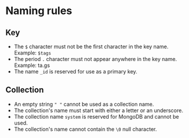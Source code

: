 # Naming rules

## Key

* The `$` character must not be the first character in the key name. Example: `$tags`
* The period `.` character must not appear anywhere in the key name. Example: ta.gs
* The name `_id` is reserved for use as a primary key.

## Collection

* An empty string `" "` cannot be used as a collection name.
* The collection's name must start with either a letter or an underscore.
* The collection name `system` is reserved for MongoDB and cannot be used.
* The collection's name cannot contain the `\0` null character.

